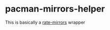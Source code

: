 # pacman-mirrors-helper
This is basically a [rate-mirrors](https://aur.archlinux.org/packages/rate-mirrors) wrapper
